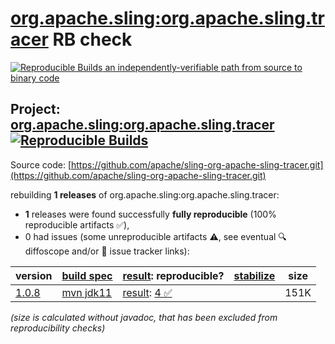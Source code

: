 [org.apache.sling:org.apache.sling.tracer](https://central.sonatype.com/artifact/org.apache.sling/org.apache.sling.tracer/versions) RB check
=======

[![Reproducible Builds](https://reproducible-builds.org/images/logos/rb.svg) an independently-verifiable path from source to binary code](https://reproducible-builds.org/)

## Project: [org.apache.sling:org.apache.sling.tracer](https://central.sonatype.com/artifact/org.apache.sling/org.apache.sling.tracer/versions) [![Reproducible Builds](https://img.shields.io/endpoint?url=https://raw.githubusercontent.com/jvm-repo-rebuild/reproducible-central/master/content/org/apache/sling/org.apache.sling.tracer/badge.json)](https://github.com/jvm-repo-rebuild/reproducible-central/blob/master/content/org/apache/sling/org.apache.sling.tracer/README.md)

Source code: [https://github.com/apache/sling-org-apache-sling-tracer.git](https://github.com/apache/sling-org-apache-sling-tracer.git)

rebuilding **1 releases** of org.apache.sling:org.apache.sling.tracer:
- **1** releases were found successfully **fully reproducible** (100% reproducible artifacts :white_check_mark:),
- 0 had issues (some unreproducible artifacts :warning:, see eventual :mag: diffoscope and/or :memo: issue tracker links):

| version | [build spec](/BUILDSPEC.md) | [result](https://reproducible-builds.org/docs/jvm/): reproducible? | [stabilize](https://github.com/google/oss-rebuild/blob/main/cmd/stabilize/README.md) | size |
| -- | --------- | ------ | ------ | -- |
| [1.0.8](https://central.sonatype.com/artifact/org.apache.sling/org.apache.sling.tracer/1.0.8/pom) | [mvn jdk11](org.apache.sling.tracer-1.0.8.buildspec) | [result](org.apache.sling.tracer-1.0.8.buildinfo): [4 :white_check_mark: ](org.apache.sling.tracer-1.0.8.buildcompare) | | 151K |

<i>(size is calculated without javadoc, that has been excluded from reproducibility checks)</i>
